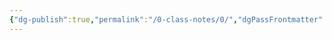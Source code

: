 ```yaml
---
{"dg-publish":true,"permalink":"/0-class-notes/0/","dgPassFrontmatter":true,"created":"2023-10-13T13:57:14.365+08:00"}
---
```


<style> .container {font-family: sans-serif; text-align: center;} .button-wrapper button {z-index: 1;height: 40px; width: 100px; margin: 10px;padding: 5px;} .excalidraw .App-menu_top .buttonList { display: flex;} .excalidraw-wrapper { height: 800px; margin: 50px; position: relative;} :root[dir="ltr"] .excalidraw .layer-ui__wrapper .zen-mode-transition.App-menu_bottom--transition-left {transform: none;} </style><script src="https://cdn.jsdelivr.net/npm/react@17/umd/react.production.min.js"></script><script src="https://cdn.jsdelivr.net/npm/react-dom@17/umd/react-dom.production.min.js"></script><script type="text/javascript" src="https://cdn.jsdelivr.net/npm/@excalidraw/excalidraw@0/dist/excalidraw.production.min.js"></script><div id="Default_Canvasexcalidraw.md1"></div><script>(function(){const InitialData={"type":"excalidraw","version":2,"source":"https://handraw.top","elements":[{"type":"rectangle","version":736,"versionNonce":1399037618,"isDeleted":false,"id":"QIP7L_jKzqQ4esFkGNmBW","fillStyle":"hachure","strokeWidth":1,"strokeStyle":"solid","roughness":1,"opacity":100,"angle":0,"x":576.2719079192057,"y":162.86413915848198,"strokeColor":"#1e1e1e","backgroundColor":"#a5d8ff","width":597.5511532738095,"height":716.1904761904761,"seed":1247474478,"groupIds":[],"frameId":null,"roundness":null,"boundElements":[],"updated":1697178384948,"link":null,"locked":false},{"type":"rectangle","version":399,"versionNonce":849410162,"isDeleted":false,"id":"zh9lWOss3oHASOLH4w3nl","fillStyle":"hachure","strokeWidth":1,"strokeStyle":"solid","roughness":1,"opacity":100,"angle":0,"x":-76.27317142787626,"y":1.9532870321171458,"strokeColor":"#1971c2","backgroundColor":"transparent","width":1266.5463428557525,"height":968.0934259357657,"seed":1026579822,"groupIds":[],"frameId":null,"roundness":{"type":3},"boundElements":[],"updated":1697178384948,"link":null,"locked":false},{"type":"rectangle","version":317,"versionNonce":2089622066,"isDeleted":false,"id":"veuYjcYnCMF7epjdmSN70","fillStyle":"hachure","strokeWidth":1,"strokeStyle":"solid","roughness":1,"opacity":100,"angle":0,"x":568.1733974147963,"y":71.9626132898261,"strokeColor":"#6741d9","backgroundColor":"transparent","width":609.4570302269213,"height":876.0967631164538,"seed":2120122286,"groupIds":[],"frameId":null,"roundness":{"type":3},"boundElements":[],"updated":1697178384948,"link":null,"locked":false},{"type":"text","version":28,"versionNonce":984050,"isDeleted":false,"id":"7BZhixZf","fillStyle":"hachure","strokeWidth":1,"strokeStyle":"solid","roughness":1,"opacity":100,"angle":0,"x":583.8173438207,"y":135.22477733016672,"strokeColor":"#1e1e1e","backgroundColor":"transparent","width":209.7998504638672,"height":25,"seed":839801326,"groupIds":[],"frameId":null,"roundness":null,"boundElements":[],"updated":1697178384948,"link":null,"locked":false,"fontSize":20,"fontFamily":1,"text":"Oracle VM VirtualBox","textAlign":"left","verticalAlign":"top","containerId":null,"originalText":"Oracle VM VirtualBox","lineHeight":1.25,"baseline":17},{"type":"text","version":111,"versionNonce":388871602,"isDeleted":false,"id":"U9ssem8j","fillStyle":"hachure","strokeWidth":1,"strokeStyle":"solid","roughness":1,"opacity":100,"angle":0,"x":484.64365746092506,"y":14.897290299546626,"strokeColor":"#1971c2","backgroundColor":"transparent","width":133.4519500732422,"height":45,"seed":256437294,"groupIds":[],"frameId":null,"roundness":null,"boundElements":[],"updated":1697178384948,"link":null,"locked":false,"fontSize":36,"fontFamily":1,"text":"Windows","textAlign":"left","verticalAlign":"top","containerId":null,"originalText":"Windows","lineHeight":1.25,"baseline":31},{"type":"text","version":41,"versionNonce":1125134194,"isDeleted":false,"id":"XjHrGYVv","fillStyle":"hachure","strokeWidth":1,"strokeStyle":"solid","roughness":1,"opacity":100,"angle":0,"x":592.171985997416,"y":188.32395449992657,"strokeColor":"#2f9e44","backgroundColor":"transparent","width":141.8398895263672,"height":25,"seed":66532974,"groupIds":[],"frameId":null,"roundness":null,"boundElements":[{"id":"GBrdpW71RXWIcLeTuYZtM","type":"arrow"}],"updated":1697178384948,"link":null,"locked":false,"fontSize":20,"fontFamily":1,"text":"KylinServer V10","textAlign":"left","verticalAlign":"top","containerId":null,"originalText":"KylinServer V10","lineHeight":1.25,"baseline":17},{"type":"diamond","version":580,"versionNonce":1207791922,"isDeleted":false,"id":"gRw-1pfWs4WzPu6qod3HM","fillStyle":"hachure","strokeWidth":1,"strokeStyle":"solid","roughness":1,"opacity":100,"angle":0,"x":-51.87755516143261,"y":6.890489134941959,"strokeColor":"#e03131","backgroundColor":"transparent","width":237.5939941406251,"height":170,"seed":1491220654,"groupIds":[],"frameId":null,"roundness":{"type":2},"boundElements":[{"type":"text","id":"sXu0pgMn"}],"updated":1697178384948,"link":null,"locked":false},{"type":"text","version":549,"versionNonce":2118465518,"isDeleted":false,"id":"sXu0pgMn","fillStyle":"hachure","strokeWidth":1,"strokeStyle":"solid","roughness":1,"opacity":100,"angle":0,"x":17.3009802999932,"y":54.39048913494196,"strokeColor":"#e03131","backgroundColor":"transparent","width":99.43992614746094,"height":75,"seed":1437790958,"groupIds":[],"frameId":null,"roundness":null,"boundElements":[],"updated":1697178384950,"link":null,"locked":false,"fontSize":20,"fontFamily":1,"text":"WLAN \nTCP/IPV4\n192.168.1.1","textAlign":"center","verticalAlign":"middle","containerId":"gRw-1pfWs4WzPu6qod3HM","originalText":"WLAN TCP/IPV4\n192.168.1.1","lineHeight":1.25,"baseline":67},{"type":"diamond","version":335,"versionNonce":1706314930,"isDeleted":false,"id":"i2MFBUSHlh-STnfhcPiRD","fillStyle":"hachure","strokeWidth":1,"strokeStyle":"solid","roughness":1,"opacity":100,"angle":0,"x":856.742894117212,"y":213.44813777836418,"strokeColor":"#1e1e1e","backgroundColor":"transparent","width":312.1804327713817,"height":93.2330322265625,"seed":1693607214,"groupIds":[],"frameId":null,"roundness":{"type":2},"boundElements":[{"type":"text","id":"Y1FDE1OS"}],"updated":1697178384949,"link":null,"locked":false},{"type":"text","version":290,"versionNonce":1386997362,"isDeleted":false,"id":"Y1FDE1OS","fillStyle":"hachure","strokeWidth":1,"strokeStyle":"solid","roughness":1,"opacity":100,"angle":0,"x":952.7080386259754,"y":247.7563958350048,"strokeColor":"#1e1e1e","backgroundColor":"transparent","width":120.15992736816406,"height":25,"seed":940150638,"groupIds":[],"frameId":null,"roundness":null,"boundElements":[],"updated":1697178384949,"link":null,"locked":false,"fontSize":20,"fontFamily":1,"text":"192.168.1.100","textAlign":"center","verticalAlign":"middle","containerId":"i2MFBUSHlh-STnfhcPiRD","originalText":"192.168.1.100","lineHeight":1.25,"baseline":17},{"type":"arrow","version":1002,"versionNonce":2030716978,"isDeleted":false,"id":"dTIDMG2uC0L3eT5zP5iGj","fillStyle":"hachure","strokeWidth":1,"strokeStyle":"solid","roughness":1,"opacity":100,"angle":0,"x":181.27731628033985,"y":93.26148294638426,"strokeColor":"#e03131","backgroundColor":"transparent","width":563.9882309301197,"height":24.07444027420695,"seed":1799451054,"groupIds":[],"frameId":null,"roundness":{"type":2},"boundElements":[],"updated":1697178384949,"link":null,"locked":false,"startBinding":null,"endBinding":{"elementId":"khddvNBGMdrVAOawc7fs8","gap":2.0398537708758298,"focus":-0.26348087935634124},"lastCommittedPoint":null,"startArrowhead":null,"endArrowhead":"arrow","points":[[0,0],[563.9882309301197,24.07444027420695]]},{"type":"text","version":158,"versionNonce":280392178,"isDeleted":false,"id":"EmnVaad7","fillStyle":"hachure","strokeWidth":1,"strokeStyle":"solid","roughness":1,"opacity":100,"angle":0,"x":459.92831355457315,"y":81.36901377008667,"strokeColor":"#e03131","backgroundColor":"transparent","width":40,"height":25,"seed":700648430,"groupIds":[],"frameId":null,"roundness":null,"boundElements":[],"updated":1697178384949,"link":null,"locked":false,"fontSize":20,"fontFamily":1,"text":"共享","textAlign":"left","verticalAlign":"top","containerId":null,"originalText":"共享","lineHeight":1.25,"baseline":17},{"type":"ellipse","version":110,"versionNonce":1018651570,"isDeleted":false,"id":"TWfxZj4jfuFDfHjxEuSfP","fillStyle":"hachure","strokeWidth":1,"strokeStyle":"solid","roughness":1,"opacity":100,"angle":0,"x":607.9977554189495,"y":293.27630523932373,"strokeColor":"#2f9e44","backgroundColor":"transparent","width":342.2556023848683,"height":104.66167249177636,"seed":1368874542,"groupIds":[],"frameId":null,"roundness":{"type":2},"boundElements":[],"updated":1697178384949,"link":null,"locked":false},{"type":"text","version":29,"versionNonce":657726834,"isDeleted":false,"id":"ND3N3fxd","fillStyle":"hachure","strokeWidth":1,"strokeStyle":"solid","roughness":1,"opacity":100,"angle":0,"x":703.2931961692627,"y":336.7562759179734,"strokeColor":"#1e1e1e","backgroundColor":"transparent","width":134.639892578125,"height":25,"seed":396847214,"groupIds":[],"frameId":null,"roundness":null,"boundElements":[],"updated":1697178384949,"link":null,"locked":false,"fontSize":20,"fontFamily":1,"text":"MySQL Server","textAlign":"left","verticalAlign":"top","containerId":null,"originalText":"MySQL Server","lineHeight":1.25,"baseline":17},{"type":"ellipse","version":139,"versionNonce":494116658,"isDeleted":false,"id":"H0sJh8BOEQrm8D6yCQSOU","fillStyle":"hachure","strokeWidth":1,"strokeStyle":"solid","roughness":1,"opacity":100,"angle":0,"x":598.6315236774865,"y":413.1473635002102,"strokeColor":"#f08c00","backgroundColor":"transparent","width":339.84966077302624,"height":105.2632863898026,"seed":733751982,"groupIds":[],"frameId":null,"roundness":{"type":2},"boundElements":[],"updated":1697178384949,"link":null,"locked":false},{"type":"text","version":43,"versionNonce":735897842,"isDeleted":false,"id":"REjnVAYG","fillStyle":"hachure","strokeWidth":1,"strokeStyle":"solid","roughness":1,"opacity":100,"angle":0,"x":740.4358513913023,"y":447.28259170744707,"strokeColor":"#1e1e1e","backgroundColor":"transparent","width":51.11994934082031,"height":25,"seed":1551803630,"groupIds":[],"frameId":null,"roundness":null,"boundElements":[],"updated":1697178384949,"link":null,"locked":false,"fontSize":20,"fontFamily":1,"text":"Redis","textAlign":"left","verticalAlign":"top","containerId":null,"originalText":"Redis","lineHeight":1.25,"baseline":17},{"type":"ellipse","version":130,"versionNonce":972487346,"isDeleted":false,"id":"eOSmG0RbA5ncQyouVBaKC","fillStyle":"hachure","strokeWidth":1,"strokeStyle":"solid","roughness":1,"opacity":100,"angle":0,"x":600.6231263612272,"y":531.8154387175507,"strokeColor":"#e03131","backgroundColor":"transparent","width":357.89473684210543,"height":123.90978361430916,"seed":997709614,"groupIds":[],"frameId":null,"roundness":{"type":2},"boundElements":[{"type":"text","id":"MqKmyh1q"}],"updated":1697178384949,"link":null,"locked":false},{"type":"text","version":85,"versionNonce":644404338,"isDeleted":false,"id":"MqKmyh1q","fillStyle":"hachure","strokeWidth":1,"strokeStyle":"solid","roughness":1,"opacity":100,"angle":0,"x":763.8056089981214,"y":581.4616064001874,"strokeColor":"#e03131","backgroundColor":"transparent","width":31.459976196289062,"height":25,"seed":1091617134,"groupIds":[],"frameId":null,"roundness":null,"boundElements":[],"updated":1697178384949,"link":null,"locked":false,"fontSize":20,"fontFamily":1,"text":"Git","textAlign":"center","verticalAlign":"middle","containerId":"eOSmG0RbA5ncQyouVBaKC","originalText":"Git","lineHeight":1.25,"baseline":17},{"type":"ellipse","version":167,"versionNonce":1660515890,"isDeleted":false,"id":"iZz8blz-j_W8hDtMgtf9S","fillStyle":"hachure","strokeWidth":1,"strokeStyle":"solid","roughness":1,"opacity":100,"angle":0,"x":50.66174571696001,"y":291.6435214977431,"strokeColor":"#2f9e44","backgroundColor":"transparent","width":367.5189530222041,"height":108.87213456003292,"seed":1888641966,"groupIds":[],"frameId":null,"roundness":{"type":2},"boundElements":[{"type":"text","id":"jR0M5Whb"}],"updated":1697178384949,"link":null,"locked":false},{"type":"text","version":121,"versionNonce":1572668914,"isDeleted":false,"id":"jR0M5Whb","fillStyle":"hachure","strokeWidth":1,"strokeStyle":"solid","roughness":1,"opacity":100,"angle":0,"x":199.91368873192013,"y":333.5874764629328,"strokeColor":"#2f9e44","backgroundColor":"transparent","width":69.13992309570312,"height":25,"seed":2082848238,"groupIds":[],"frameId":null,"roundness":null,"boundElements":[],"updated":1697178384951,"link":null,"locked":false,"fontSize":20,"fontFamily":1,"text":"Heidisql","textAlign":"center","verticalAlign":"middle","containerId":"iZz8blz-j_W8hDtMgtf9S","originalText":"Heidisql","lineHeight":1.25,"baseline":17},{"type":"ellipse","version":195,"versionNonce":456331698,"isDeleted":false,"id":"O-z3hHNbG0PtWUTlKUZIC","fillStyle":"hachure","strokeWidth":1,"strokeStyle":"solid","roughness":1,"opacity":100,"angle":0,"x":47.654061712025964,"y":411.9441357041576,"strokeColor":"#f08c00","backgroundColor":"transparent","width":392.78217516447353,"height":105.86477179276312,"seed":1758711854,"groupIds":[],"frameId":null,"roundness":{"type":2},"boundElements":[{"type":"text","id":"wxDnivzg"}],"updated":1697178384949,"link":null,"locked":false},{"type":"text","version":208,"versionNonce":1443498866,"isDeleted":false,"id":"wxDnivzg","fillStyle":"hachure","strokeWidth":1,"strokeStyle":"solid","roughness":1,"opacity":100,"angle":0,"x":127.41577654616037,"y":452.44767258882456,"strokeColor":"#f08c00","backgroundColor":"transparent","width":233.51980590820312,"height":25,"seed":847616622,"groupIds":[],"frameId":null,"roundness":null,"boundElements":[],"updated":1697178384949,"link":null,"locked":false,"fontSize":20,"fontFamily":1,"text":"Redis DeskTop manager","textAlign":"center","verticalAlign":"middle","containerId":"O-z3hHNbG0PtWUTlKUZIC","originalText":"Redis DeskTop manager","lineHeight":1.25,"baseline":17},{"type":"ellipse","version":163,"versionNonce":391892274,"isDeleted":false,"id":"Q6uf2mFYf-lalzSW40mps","fillStyle":"hachure","strokeWidth":1,"strokeStyle":"solid","roughness":1,"opacity":100,"angle":0,"x":57.278149397058996,"y":540.0507237272234,"strokeColor":"#e03131","backgroundColor":"transparent","width":372.9325143914475,"height":96.84210526315792,"seed":1879317678,"groupIds":[],"frameId":null,"roundness":{"type":2},"boundElements":[{"type":"text","id":"J8L9zGQ1"}],"updated":1697178384949,"link":null,"locked":false},{"type":"text","version":131,"versionNonce":1418680050,"isDeleted":false,"id":"J8L9zGQ1","fillStyle":"hachure","strokeWidth":1,"strokeStyle":"solid","roughness":1,"opacity":100,"angle":0,"x":186.00291331271944,"y":575.7329216908222,"strokeColor":"#e03131","backgroundColor":"transparent","width":115.77987670898438,"height":25,"seed":1995986670,"groupIds":[],"frameId":null,"roundness":null,"boundElements":[],"updated":1697178384949,"link":null,"locked":false,"fontSize":20,"fontFamily":1,"text":"TortoiseGit","textAlign":"center","verticalAlign":"middle","containerId":"Q6uf2mFYf-lalzSW40mps","originalText":"TortoiseGit","lineHeight":1.25,"baseline":17},{"type":"diamond","version":108,"versionNonce":1043048626,"isDeleted":false,"id":"8oRaJPMeH0BRh3DElHoxM","fillStyle":"hachure","strokeWidth":1,"strokeStyle":"solid","roughness":1,"opacity":100,"angle":0,"x":406.75189785511805,"y":306.6811705520196,"strokeColor":"#2f9e44","backgroundColor":"transparent","width":214.1352282072369,"height":70,"seed":2146126126,"groupIds":[],"frameId":null,"roundness":{"type":2},"boundElements":[{"type":"text","id":"3pucdnJF"}],"updated":1697178384949,"link":null,"locked":false},{"type":"text","version":36,"versionNonce":1540866674,"isDeleted":false,"id":"3pucdnJF","fillStyle":"hachure","strokeWidth":1,"strokeStyle":"solid","roughness":1,"opacity":100,"angle":0,"x":486.8857186398374,"y":329.1811705520196,"strokeColor":"#2f9e44","backgroundColor":"transparent","width":53.79997253417969,"height":25,"seed":1246098286,"groupIds":[],"frameId":null,"roundness":null,"boundElements":[],"updated":1697178384949,"link":null,"locked":false,"fontSize":20,"fontFamily":1,"text":"3306","textAlign":"center","verticalAlign":"middle","containerId":"8oRaJPMeH0BRh3DElHoxM","originalText":"3306","lineHeight":1.25,"baseline":17},{"type":"diamond","version":66,"versionNonce":677028914,"isDeleted":false,"id":"UDrVkk8pqGsHdVJ3qh3HR","fillStyle":"hachure","strokeWidth":1,"strokeStyle":"solid","roughness":1,"opacity":100,"angle":0,"x":433.21802655577596,"y":427.5834629039931,"strokeColor":"#f08c00","backgroundColor":"transparent","width":179.24830386513156,"height":75.18798828125,"seed":1079072174,"groupIds":[],"frameId":null,"roundness":{"type":2},"boundElements":[{"type":"text","id":"KRWyKoX3"}],"updated":1697178384949,"link":null,"locked":false},{"type":"text","version":23,"versionNonce":765152754,"isDeleted":false,"id":"KRWyKoX3","fillStyle":"hachure","strokeWidth":1,"strokeStyle":"solid","roughness":1,"opacity":100,"angle":0,"x":498.35011747567216,"y":452.8804599743056,"strokeColor":"#f08c00","backgroundColor":"transparent","width":49.35997009277344,"height":25,"seed":456552430,"groupIds":[],"frameId":null,"roundness":null,"boundElements":[],"updated":1697178384949,"link":null,"locked":false,"fontSize":20,"fontFamily":1,"text":"6379","textAlign":"center","verticalAlign":"middle","containerId":"UDrVkk8pqGsHdVJ3qh3HR","originalText":"6379","lineHeight":1.25,"baseline":17},{"type":"diamond","version":84,"versionNonce":547405746,"isDeleted":false,"id":"MCfrmjdWUpgMYyYHooEwF","fillStyle":"hachure","strokeWidth":1,"strokeStyle":"solid","roughness":1,"opacity":100,"angle":0,"x":430.7744358896575,"y":543.0658783542399,"strokeColor":"#e03131","backgroundColor":"transparent","width":200.90203536184208,"height":71.57894736842104,"seed":117326382,"groupIds":[],"frameId":null,"roundness":{"type":2},"boundElements":[{"type":"text","id":"3FZvnFL6"}],"updated":1697178384949,"link":null,"locked":false},{"type":"text","version":20,"versionNonce":2106718578,"isDeleted":false,"id":"3FZvnFL6","fillStyle":"hachure","strokeWidth":1,"strokeStyle":"solid","roughness":1,"opacity":100,"angle":0,"x":516.759954495743,"y":566.4606151963451,"strokeColor":"#e03131","backgroundColor":"transparent","width":28.47998046875,"height":25,"seed":1183960174,"groupIds":[],"frameId":null,"roundness":null,"boundElements":[],"updated":1697178384949,"link":null,"locked":false,"fontSize":20,"fontFamily":1,"text":"22","textAlign":"center","verticalAlign":"middle","containerId":"MCfrmjdWUpgMYyYHooEwF","originalText":"22","lineHeight":1.25,"baseline":17},{"type":"rectangle","version":60,"versionNonce":599128882,"isDeleted":false,"id":"WZHkaSBWMJdlncIebuXcG","fillStyle":"hachure","strokeWidth":1,"strokeStyle":"solid","roughness":1,"opacity":100,"angle":0,"x":114.49168854421453,"y":175.9690187736477,"strokeColor":"#2f9e44","backgroundColor":"transparent","width":233.27730066636036,"height":80.67228429457725,"seed":1471811246,"groupIds":[],"frameId":null,"roundness":{"type":3},"boundElements":[{"type":"text","id":"8V6Ud24d"},{"id":"GBrdpW71RXWIcLeTuYZtM","type":"arrow"}],"updated":1697178384949,"link":null,"locked":false},{"type":"text","version":32,"versionNonce":754190894,"isDeleted":false,"id":"8V6Ud24d","fillStyle":"hachure","strokeWidth":1,"strokeStyle":"solid","roughness":1,"opacity":100,"angle":0,"x":166.8703977763205,"y":203.80516092093632,"strokeColor":"#2f9e44","backgroundColor":"transparent","width":128.51988220214844,"height":25,"seed":387975406,"groupIds":[],"frameId":null,"roundness":null,"boundElements":[],"updated":1697178384952,"link":null,"locked":false,"fontSize":20,"fontFamily":1,"text":"Xshell7 Xftp7","textAlign":"center","verticalAlign":"middle","containerId":"WZHkaSBWMJdlncIebuXcG","originalText":"Xshell7 Xftp7","lineHeight":1.25,"baseline":17},{"type":"arrow","version":111,"versionNonce":1616008882,"isDeleted":false,"id":"GBrdpW71RXWIcLeTuYZtM","fillStyle":"hachure","strokeWidth":1,"strokeStyle":"solid","roughness":1,"opacity":100,"angle":0,"x":355.1641523539572,"y":214.96061019186288,"strokeColor":"#2f9e44","backgroundColor":"transparent","width":222.52096737132365,"height":9.411764640881756,"seed":1682750254,"groupIds":[],"frameId":null,"roundness":{"type":2},"boundElements":[],"updated":1697178384949,"link":null,"locked":false,"startBinding":{"elementId":"WZHkaSBWMJdlncIebuXcG","gap":7.3951631433823195,"focus":0.08618592008403635},"endBinding":{"elementId":"XjHrGYVv","gap":14.486866272135103,"focus":-0.07177702510105233},"lastCommittedPoint":null,"startArrowhead":null,"endArrowhead":"arrow","points":[[0,0],[222.52096737132365,-9.411764640881756]]},{"type":"rectangle","version":140,"versionNonce":553169010,"isDeleted":false,"id":"3F6SjkU8VPl1ZsAeMjSxV","fillStyle":"hachure","strokeWidth":1,"strokeStyle":"solid","roughness":1,"opacity":100,"angle":0,"x":19.702008512045268,"y":676.1372244836662,"strokeColor":"#1971c2","backgroundColor":"transparent","width":177.6594343691827,"height":40.29776293469092,"seed":1168713070,"groupIds":[],"frameId":null,"roundness":{"type":3},"boundElements":[{"type":"text","id":"ESaCyTcs"}],"updated":1697178384949,"link":null,"locked":false},{"type":"text","version":34,"versionNonce":925749810,"isDeleted":false,"id":"ESaCyTcs","fillStyle":"hachure","strokeWidth":1,"strokeStyle":"solid","roughness":1,"opacity":100,"angle":0,"x":75.56175499351161,"y":683.7861059510117,"strokeColor":"#1971c2","backgroundColor":"transparent","width":65.93994140625,"height":25,"seed":209602478,"groupIds":[],"frameId":null,"roundness":null,"boundElements":[],"updated":1697178384949,"link":null,"locked":false,"fontSize":20,"fontFamily":1,"text":"VScode","textAlign":"center","verticalAlign":"middle","containerId":"3F6SjkU8VPl1ZsAeMjSxV","originalText":"VScode","lineHeight":1.25,"baseline":17},{"type":"rectangle","version":356,"versionNonce":366525426,"isDeleted":false,"id":"jtvG573fETwESYNqBehhT","fillStyle":"hachure","strokeWidth":1,"strokeStyle":"solid","roughness":1,"opacity":100,"angle":0,"x":215.18428979343025,"y":859.0199716073452,"strokeColor":"#1e1e1e","backgroundColor":"transparent","width":157.35525019551298,"height":42.50672269046811,"seed":2029330926,"groupIds":[],"frameId":null,"roundness":{"type":3},"boundElements":[{"type":"text","id":"tu4jACRN"}],"updated":1697178384949,"link":null,"locked":false},{"type":"text","version":345,"versionNonce":989883826,"isDeleted":false,"id":"tu4jACRN","fillStyle":"hachure","strokeWidth":1,"strokeStyle":"solid","roughness":1,"opacity":100,"angle":0,"x":238.08196188825707,"y":867.7733329525793,"strokeColor":"#1e1e1e","backgroundColor":"transparent","width":111.55990600585938,"height":25,"seed":1578546222,"groupIds":[],"frameId":null,"roundness":null,"boundElements":[],"updated":1697178384949,"link":null,"locked":false,"fontSize":20,"fontFamily":1,"text":"Node.js18.17","textAlign":"center","verticalAlign":"middle","containerId":"jtvG573fETwESYNqBehhT","originalText":"Node.js18.17","lineHeight":1.25,"baseline":17},{"type":"rectangle","version":114,"versionNonce":1271654258,"isDeleted":false,"id":"Q-13Auwm-y-bYfaxN5FSI","fillStyle":"hachure","strokeWidth":1,"strokeStyle":"solid","roughness":1,"opacity":100,"angle":0,"x":17.36144288122796,"y":736.4349874183571,"strokeColor":"#1e1e1e","backgroundColor":"transparent","width":181.0211071633002,"height":48.36503085748495,"seed":1170996846,"groupIds":[],"frameId":null,"roundness":{"type":3},"boundElements":[{"type":"text","id":"G5e04F4V"}],"updated":1697178384949,"link":null,"locked":false},{"type":"text","version":83,"versionNonce":1405843378,"isDeleted":false,"id":"G5e04F4V","fillStyle":"hachure","strokeWidth":1,"strokeStyle":"solid","roughness":1,"opacity":100,"angle":0,"x":30.232035220202278,"y":748.1175028470996,"strokeColor":"#1e1e1e","backgroundColor":"transparent","width":155.27992248535156,"height":25,"seed":350093486,"groupIds":[],"frameId":null,"roundness":null,"boundElements":[],"updated":1697178384953,"link":null,"locked":false,"fontSize":20,"fontFamily":1,"text":"JDK1.8  JDK20","textAlign":"center","verticalAlign":"middle","containerId":"Q-13Auwm-y-bYfaxN5FSI","originalText":"JDK1.8  JDK20","lineHeight":1.25,"baseline":17},{"type":"rectangle","version":111,"versionNonce":814363378,"isDeleted":false,"id":"i1jsGTBu9YU782PBF-YaX","fillStyle":"hachure","strokeWidth":1,"strokeStyle":"solid","roughness":1,"opacity":100,"angle":0,"x":217.36144288122796,"y":736.4349874183571,"strokeColor":"#1e1e1e","backgroundColor":"transparent","width":160,"height":40,"seed":787856110,"groupIds":[],"frameId":null,"roundness":{"type":3},"boundElements":[{"type":"text","id":"NdGXd5Zv"}],"updated":1697178384949,"link":null,"locked":false},{"type":"text","version":69,"versionNonce":241894578,"isDeleted":false,"id":"NdGXd5Zv","fillStyle":"hachure","strokeWidth":1,"strokeStyle":"solid","roughness":1,"opacity":100,"angle":0,"x":242.1614764505639,"y":743.9349874183571,"strokeColor":"#1e1e1e","backgroundColor":"transparent","width":110.39993286132812,"height":25,"seed":446442798,"groupIds":[],"frameId":null,"roundness":null,"boundElements":[],"updated":1697178384949,"link":null,"locked":false,"fontSize":20,"fontFamily":1,"text":"Maven3.6.3","textAlign":"center","verticalAlign":"middle","containerId":"i1jsGTBu9YU782PBF-YaX","originalText":"Maven3.6.3","lineHeight":1.25,"baseline":17},{"type":"rectangle","version":92,"versionNonce":600546930,"isDeleted":false,"id":"ngZib5iNRdW9_k-NqNDri","fillStyle":"hachure","strokeWidth":1,"strokeStyle":"solid","roughness":1,"opacity":100,"angle":0,"x":22.259543234650437,"y":795.8908444682082,"strokeColor":"#1e1e1e","backgroundColor":"transparent","width":167.48308454241067,"height":40,"seed":624580462,"groupIds":[],"frameId":null,"roundness":{"type":3},"boundElements":[{"type":"text","id":"2OYnmKNw"}],"updated":1697178384949,"link":null,"locked":false},{"type":"text","version":49,"versionNonce":982422638,"isDeleted":false,"id":"2OYnmKNw","fillStyle":"hachure","strokeWidth":1,"strokeStyle":"solid","roughness":1,"opacity":100,"angle":0,"x":89.62110351122686,"y":803.3908444682082,"strokeColor":"#1e1e1e","backgroundColor":"transparent","width":32.75996398925781,"height":25,"seed":119093678,"groupIds":[],"frameId":null,"roundness":null,"boundElements":[],"updated":1697178384953,"link":null,"locked":false,"fontSize":20,"fontFamily":1,"text":"vue","textAlign":"center","verticalAlign":"middle","containerId":"ngZib5iNRdW9_k-NqNDri","originalText":"vue","lineHeight":1.25,"baseline":17},{"type":"rectangle","version":98,"versionNonce":2001218034,"isDeleted":false,"id":"9hMynbHfYJKFX1-Gbqc_i","fillStyle":"hachure","strokeWidth":1,"strokeStyle":"solid","roughness":1,"opacity":100,"angle":0,"x":624.0716948631484,"y":693.6161853062765,"strokeColor":"#1e1e1e","backgroundColor":"transparent","width":173.28974801807954,"height":42.81880211208056,"seed":123851758,"groupIds":[],"frameId":null,"roundness":{"type":3},"boundElements":[{"type":"text","id":"ETeuxDul"}],"updated":1697178384949,"link":null,"locked":false},{"type":"text","version":62,"versionNonce":1481776050,"isDeleted":false,"id":"ETeuxDul","fillStyle":"hachure","strokeWidth":1,"strokeStyle":"solid","roughness":1,"opacity":100,"angle":0,"x":666.0266198365437,"y":702.5255863623167,"strokeColor":"#1e1e1e","backgroundColor":"transparent","width":89.37989807128906,"height":25,"seed":538781230,"groupIds":[],"frameId":null,"roundness":null,"boundElements":[],"updated":1697178384949,"link":null,"locked":false,"fontSize":20,"fontFamily":1,"text":"net-tools","textAlign":"center","verticalAlign":"middle","containerId":"9hMynbHfYJKFX1-Gbqc_i","originalText":"net-tools","lineHeight":1.25,"baseline":17},{"type":"rectangle","version":70,"versionNonce":1857541490,"isDeleted":false,"id":"coXtBm3NI2qXcMxAzCFWA","fillStyle":"hachure","strokeWidth":1,"strokeStyle":"solid","roughness":1,"opacity":100,"angle":0,"x":837.361442881228,"y":696.4349874183571,"strokeColor":"#1e1e1e","backgroundColor":"transparent","width":140,"height":40,"seed":573845614,"groupIds":[],"frameId":null,"roundness":{"type":3},"boundElements":[{"type":"text","id":"MvgcC6Mt"}],"updated":1697178384949,"link":null,"locked":false},{"type":"text","version":19,"versionNonce":734025522,"isDeleted":false,"id":"MvgcC6Mt","fillStyle":"hachure","strokeWidth":1,"strokeStyle":"solid","roughness":1,"opacity":100,"angle":0,"x":885.1414645487084,"y":703.9349874183571,"strokeColor":"#1e1e1e","backgroundColor":"transparent","width":44.43995666503906,"height":25,"seed":1500508846,"groupIds":[],"frameId":null,"roundness":null,"boundElements":[],"updated":1697178384949,"link":null,"locked":false,"fontSize":20,"fontFamily":1,"text":"wget","textAlign":"center","verticalAlign":"middle","containerId":"coXtBm3NI2qXcMxAzCFWA","originalText":"wget","lineHeight":1.25,"baseline":17},{"type":"rectangle","version":127,"versionNonce":1070768370,"isDeleted":false,"id":"bUItx3i_fFgbrlB69bvOP","fillStyle":"hachure","strokeWidth":1,"strokeStyle":"solid","roughness":1,"opacity":100,"angle":0,"x":217.36144288122796,"y":676.4349874183571,"strokeColor":"#e03131","backgroundColor":"transparent","width":158.0962546420816,"height":35,"seed":813264110,"groupIds":[],"frameId":null,"roundness":{"type":3},"boundElements":[{"type":"text","id":"BLVgEJTZ"}],"updated":1697178384949,"link":null,"locked":false},{"type":"text","version":72,"versionNonce":1789243762,"isDeleted":false,"id":"BLVgEJTZ","fillStyle":"hachure","strokeWidth":1,"strokeStyle":"solid","roughness":1,"opacity":100,"angle":0,"x":264.8096022457258,"y":681.4349874183571,"strokeColor":"#e03131","backgroundColor":"transparent","width":63.19993591308594,"height":25,"seed":1423548206,"groupIds":[],"frameId":null,"roundness":null,"boundElements":[],"updated":1697178384954,"link":null,"locked":false,"fontSize":20,"fontFamily":1,"text":"chrome","textAlign":"center","verticalAlign":"middle","containerId":"bUItx3i_fFgbrlB69bvOP","originalText":"chrome","lineHeight":1.25,"baseline":17},{"type":"text","version":742,"versionNonce":307268722,"isDeleted":false,"id":"okvtAhwv","fillStyle":"hachure","strokeWidth":0.5,"strokeStyle":"solid","roughness":2,"opacity":100,"angle":0,"x":731.5098868998609,"y":249.09037525496274,"strokeColor":"#1971c2","backgroundColor":"transparent","width":80,"height":25,"seed":1526303086,"groupIds":[],"frameId":null,"roundness":null,"boundElements":[],"updated":1697178384949,"link":"[[0 - Class Notes/Redis MySQL Git安装\|Redis MySQL Git安装]]","locked":false,"fontSize":20,"fontFamily":1,"text":"软件安装","textAlign":"left","verticalAlign":"top","containerId":null,"originalText":"软件安装","lineHeight":1.25,"baseline":17},{"type":"text","version":77,"versionNonce":1764372018,"isDeleted":false,"id":"2O1lz8ph","fillStyle":"hachure","strokeWidth":0.5,"strokeStyle":"solid","roughness":2,"opacity":100,"angle":0,"x":773.6869237302178,"y":185.79130880220976,"strokeColor":"#1971c2","backgroundColor":"transparent","width":127.8125,"height":23,"seed":1646406574,"groupIds":[],"frameId":null,"roundness":null,"boundElements":[],"updated":1697178384949,"link":"[[0 - Class Notes/Linux常用命令\|Linux常用命令]]","locked":false,"fontSize":20,"fontFamily":2,"text":"Linux常用命令","textAlign":"left","verticalAlign":"top","containerId":null,"originalText":"Linux常用命令","lineHeight":1.15,"baseline":18},{"type":"text","version":143,"versionNonce":2146015218,"isDeleted":false,"id":"zi2VxBvF","fillStyle":"hachure","strokeWidth":0.5,"strokeStyle":"solid","roughness":2,"opacity":100,"angle":0,"x":436.9229406659309,"y":126.1552162962065,"strokeColor":"#1971c2","backgroundColor":"transparent","width":80,"height":23,"seed":947684846,"groupIds":[],"frameId":null,"roundness":null,"boundElements":[],"updated":1697178384949,"link":"[[0919 使用校园网VirtualBox虚拟机不能联网\|0919 使用校园网VirtualBox虚拟机不能联网]]","locked":false,"fontSize":20,"fontFamily":2,"text":"网络设置","textAlign":"left","verticalAlign":"top","containerId":null,"originalText":"网络设置","lineHeight":1.15,"baseline":18},{"type":"text","version":17,"versionNonce":1721092530,"isDeleted":false,"id":"FYiuKTO5","fillStyle":"hachure","strokeWidth":0.5,"strokeStyle":"solid","roughness":2,"opacity":100,"angle":0,"x":393.4146488046225,"y":746.5378161488093,"strokeColor":"#1971c2","backgroundColor":"transparent","width":140.029296875,"height":23,"seed":2131859502,"groupIds":[],"frameId":null,"roundness":null,"boundElements":[],"updated":1697178384949,"link":"[[0 - Class Notes/Maven常用命令\|Maven常用命令]]","locked":false,"fontSize":20,"fontFamily":2,"text":"Maven常用命令","textAlign":"left","verticalAlign":"top","containerId":null,"originalText":"Maven常用命令","lineHeight":1.15,"baseline":18},{"type":"rectangle","version":151,"versionNonce":341164914,"isDeleted":false,"id":"Rm9PX5HlvRvu57DsV_HAt","fillStyle":"hachure","strokeWidth":1,"strokeStyle":"solid","roughness":1,"opacity":100,"angle":0,"x":221.51275868635105,"y":795.2453821830355,"strokeColor":"#1e1e1e","backgroundColor":"transparent","width":148.0272274925594,"height":44.08162434895837,"seed":1305109102,"groupIds":[],"frameId":null,"roundness":{"type":3},"boundElements":[{"type":"text","id":"GypsoRMw"}],"updated":1697178384949,"link":null,"locked":false},{"type":"text","version":66,"versionNonce":57705778,"isDeleted":false,"id":"GypsoRMw","fillStyle":"hachure","strokeWidth":1,"strokeStyle":"solid","roughness":1,"opacity":100,"angle":0,"x":279.7963843344862,"y":804.7861943575147,"strokeColor":"#1e1e1e","backgroundColor":"transparent","width":31.459976196289062,"height":25,"seed":1466950830,"groupIds":[],"frameId":null,"roundness":null,"boundElements":[],"updated":1697178384949,"link":null,"locked":false,"fontSize":20,"fontFamily":1,"text":"Git","textAlign":"center","verticalAlign":"middle","containerId":"Rm9PX5HlvRvu57DsV_HAt","originalText":"Git","lineHeight":1.25,"baseline":17},{"type":"text","version":30,"versionNonce":1296895730,"isDeleted":false,"id":"fFzM4Suw","fillStyle":"hachure","strokeWidth":1,"strokeStyle":"solid","roughness":1,"opacity":100,"angle":0,"x":391.23784448914626,"y":810.6194986264878,"strokeColor":"#1971c2","backgroundColor":"transparent","width":105.556640625,"height":23,"seed":229318382,"groupIds":[],"frameId":null,"roundness":null,"boundElements":[],"updated":1697178384949,"link":"[[0 - Class Notes/Git常用命令\|Git常用命令]]","locked":false,"fontSize":20,"fontFamily":2,"text":"Git常用命令","textAlign":"left","verticalAlign":"top","containerId":null,"originalText":"Git常用命令","lineHeight":1.15,"baseline":18},{"type":"text","version":92,"versionNonce":1181900978,"isDeleted":false,"id":"vfjtWvdB","fillStyle":"hachure","strokeWidth":1,"strokeStyle":"solid","roughness":1,"opacity":100,"angle":0,"x":390.421600999563,"y":869.8030226220237,"strokeColor":"#1971c2","backgroundColor":"transparent","width":147.8125,"height":23,"seed":1157959982,"groupIds":[],"frameId":null,"roundness":null,"boundElements":[],"updated":1697178384949,"link":"[[0 - Class Notes/Node.js常用命令\|Node.js常用命令]]","locked":false,"fontSize":20,"fontFamily":2,"text":"Node.js常用命令","textAlign":"left","verticalAlign":"top","containerId":null,"originalText":"Node.js常用命令","lineHeight":1.15,"baseline":18},{"type":"diamond","version":389,"versionNonce":445086322,"isDeleted":false,"id":"khddvNBGMdrVAOawc7fs8","fillStyle":"hachure","strokeWidth":1,"strokeStyle":"solid","roughness":1,"opacity":100,"angle":0,"x":738.4490610070033,"y":76.87808714490313,"strokeColor":"#e03131","backgroundColor":"transparent","width":284.6258835565476,"height":73.19722493489587,"seed":1491516270,"groupIds":[],"frameId":null,"roundness":{"type":2},"boundElements":[{"id":"dTIDMG2uC0L3eT5zP5iGj","type":"arrow"},{"type":"text","id":"oH6PmDrx"}],"updated":1697178384949,"link":null,"locked":false},{"type":"text","version":405,"versionNonce":1088280238,"isDeleted":false,"id":"oH6PmDrx","fillStyle":"hachure","strokeWidth":1,"strokeStyle":"solid","roughness":1,"opacity":100,"angle":0,"x":834.2855627188941,"y":101.1773933786271,"strokeColor":"#e03131","backgroundColor":"transparent","width":92.63993835449219,"height":25,"seed":1335434670,"groupIds":[],"frameId":null,"roundness":null,"boundElements":[],"updated":1697178384954,"link":null,"locked":false,"fontSize":20,"fontFamily":1,"text":"192.168.1.1","textAlign":"center","verticalAlign":"middle","containerId":"khddvNBGMdrVAOawc7fs8","originalText":"192.168.1.1","lineHeight":1.25,"baseline":17}],"appState":{"gridSize":null,"viewBackgroundColor":"#ffffff"},"files":{}};InitialData.scrollToContent=true;App=()=>{const e=React.useRef(null),t=React.useRef(null),[n,i]=React.useState({width:void 0,height:void 0});return React.useEffect(()=>{i({width:t.current.getBoundingClientRect().width,height:t.current.getBoundingClientRect().height});const e=()=>{i({width:t.current.getBoundingClientRect().width,height:t.current.getBoundingClientRect().height})};return window.addEventListener("resize",e),()=>window.removeEventListener("resize",e)},[t]),React.createElement(React.Fragment,null,React.createElement("div",{className:"excalidraw-wrapper",ref:t},React.createElement(ExcalidrawLib.Excalidraw,{ref:e,width:n.width,height:n.height,initialData:InitialData,viewModeEnabled:!0,zenModeEnabled:!0,gridModeEnabled:!1})))},excalidrawWrapper=document.getElementById("Default_Canvasexcalidraw.md1");ReactDOM.render(React.createElement(App),excalidrawWrapper);})();</script>